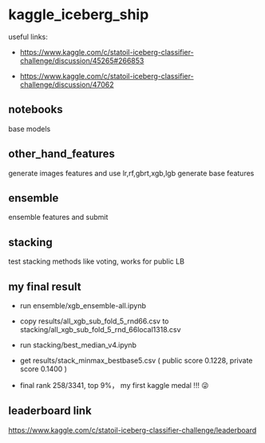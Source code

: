 # kaggle_iceberg_ship 

useful links:     

* https://www.kaggle.com/c/statoil-iceberg-classifier-challenge/discussion/45265#266853

* https://www.kaggle.com/c/statoil-iceberg-classifier-challenge/discussion/47062

## notebooks

base models

## other_hand_features

generate images features and use lr,rf,gbrt,xgb,lgb generate base features

## ensemble

ensemble features and submit

## stacking

test stacking methods like voting, works for public LB

## my final result

* run ensemble/xgb_ensemble-all.ipynb

* copy results/all_xgb_sub_fold_5_rnd66.csv to stacking/all_xgb_sub_fold_5_rnd_66local1318.csv

* run stacking/best_median_v4.ipynb

* get results/stack_minmax_bestbase5.csv ( public score 0.1228, private score 0.1400 )

* final rank 258/3341, top 9%， my first kaggle medal !!! :stuck_out_tongue_winking_eye:

## leaderboard link

https://www.kaggle.com/c/statoil-iceberg-classifier-challenge/leaderboard
